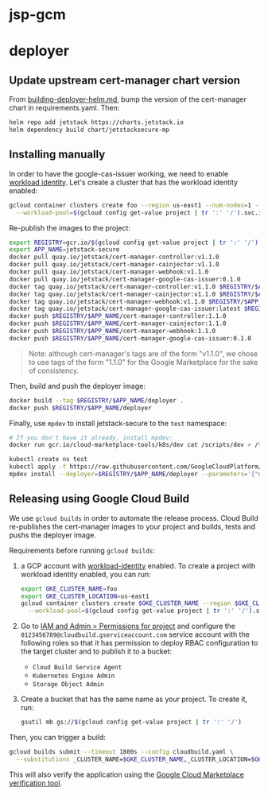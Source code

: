 
# jsp-gcm

# deployer

## Update upstream cert-manager chart version

From
[building-deployer-helm.md](https://github.com/GoogleCloudPlatform/marketplace-k8s-app-tools/blob/master/docs/building-deployer-helm.md),
bump the version of the cert-manager chart in requirements.yaml. Then:

```sh
helm repo add jetstack https://charts.jetstack.io
helm dependency build chart/jetstacksecure-mp
```

## Installing manually

In order to have the google-cas-issuer working, we need to enable [workload
identity](https://cloud.google.com/kubernetes-engine/docs/how-to/workload-identity).
Let's create a cluster that has the workload identity enabled:

```sh
gcloud container clusters create foo --region us-east1 --num-nodes=1 --preemptible \
  --workload-pool=$(gcloud config get-value project | tr ':' '/').svc.id.goog
```

Re-publish the images to the project:

```sh
export REGISTRY=gcr.io/$(gcloud config get-value project | tr ':' '/')
export APP_NAME=jetstack-secure
docker pull quay.io/jetstack/cert-manager-controller:v1.1.0
docker pull quay.io/jetstack/cert-manager-cainjector:v1.1.0
docker pull quay.io/jetstack/cert-manager-webhook:v1.1.0
docker pull quay.io/jetstack/cert-manager-google-cas-issuer:0.1.0
docker tag quay.io/jetstack/cert-manager-controller:v1.1.0 $REGISTRY/$APP_NAME/cert-manager-controller:1.1.0
docker tag quay.io/jetstack/cert-manager-cainjector:v1.1.0 $REGISTRY/$APP_NAME/cert-manager-cainjector:1.1.0
docker tag quay.io/jetstack/cert-manager-webhook:v1.1.0 $REGISTRY/$APP_NAME/cert-manager-webhook:1.1.0
docker tag quay.io/jetstack/cert-manager-google-cas-issuer:latest $REGISTRY/$APP_NAME/cert-manager-google-cas-issuer:0.1.0
docker push $REGISTRY/$APP_NAME/cert-manager-controller:1.1.0
docker push $REGISTRY/$APP_NAME/cert-manager-cainjector:1.1.0
docker push $REGISTRY/$APP_NAME/cert-manager-webhook:1.1.0
docker push $REGISTRY/$APP_NAME/cert-manager-google-cas-issuer:0.1.0
```

> Note: although cert-manager's tags are of the form "v1.1.0", we chose to
> use tags of the form "1.1.0" for the Google Marketplace for the sake of
> consistency.

Then, build and push the deployer image:

```sh
docker build --tag $REGISTRY/$APP_NAME/deployer .
docker push $REGISTRY/$APP_NAME/deployer
```

Finally, use `mpdev` to install jetstack-secure to the `test` namespace:

```sh
# If you don't have it already, install mpdev:
docker run gcr.io/cloud-marketplace-tools/k8s/dev cat /scripts/dev > /tmp/mpdev && install /tmp/mpdev ~/bin

kubectl create ns test
kubectl apply -f https://raw.githubusercontent.com/GoogleCloudPlatform/marketplace-k8s-app-tools/master/crd/app-crd.yaml
mpdev install --deployer=$REGISTRY/$APP_NAME/deployer --parameters='{"name": "test", "namespace": "test"}'
```

## Releasing using Google Cloud Build

We use `gcloud builds` in order to automate the release process. Cloud
Build re-publishes the cert-manager images to your project and builds,
tests and pushs the deployer image.

Requirements before running `gcloud builds`:

1. a GCP account with [workload-identity][] enabled. To create a project
   with workload identity enabled, you can run:

   ```sh
   export GKE_CLUSTER_NAME=foo
   export GKE_CLUSTER_LOCATION=us-east1
   gcloud container clusters create $GKE_CLUSTER_NAME --region $GKE_CLUSTER_LOCATION --num-nodes=1 --preemptible \
     --workload-pool=$(gcloud config get-value project | tr ':' '/').svc.id.goog
   ```

2. Go to [IAM and Admin > Permissions for
   project](https://console.cloud.google.com/iam-admin/iam) and configure
   the `0123456789@cloudbuild.gserviceaccount.com` service account with the
   following roles so that it has permission to deploy RBAC configuration
   to the target cluster and to publish it to a bucket:
   - `Cloud Build Service Agent`
   - `Kubernetes Engine Admin`
   - `Storage Object Admin`

3. Create a bucket that has the same name as your project. To create it,
   run:

   ```sh
   gsutil mb gs://$(gcloud config get-value project | tr ':' '/')
   ```

Then, you can trigger a build:

```sh
gcloud builds submit --timeout 1800s --config cloudbuild.yaml \
  --substitutions _CLUSTER_NAME=$GKE_CLUSTER_NAME,_CLUSTER_LOCATION=$GKE_CLUSTER_LOCATION
```

This will also verify the application using the [Google Cloud Marketplace verification tool](https://github.com/GoogleCloudPlatform/marketplace-k8s-app-tools/blob/c5899a928a2ac8d5022463c82823284a9e63b177/scripts/verify).

[workload-identity]: https://cloud.google.com/kubernetes-engine/docs/how-to/workload-identity